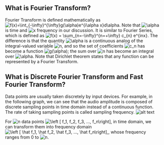 ## What is Fourier Transform?
Fourier Transform is defined mathematically as <img src="https://latex.codecogs.com/svg.image?f(x)=\int_{-\infty}^{\infty}g(\alpha)e^{i\alpha&space;x}d\alpha" title="f(x)=\int_{-\infty}^{\infty}g(\alpha)e^{i\alpha x}d\alpha" />. Note that <img src="https://latex.codecogs.com/svg.image?\alpha" title="\alpha" /> is time and <img src="https://latex.codecogs.com/svg.image?x" title="x" /> frequency in our discussion. It is similar to Fourier Series, which is defined as <img src="https://latex.codecogs.com/svg.image?f(x)&space;=&space;\sum_{n=-\infty}^{n=&plus;\infty}&space;c_{n}&space;e^{inx}" title="f(x) = \sum_{n=-\infty}^{n=+\infty} c_{n} e^{inx}" />. The difference is that the quantity <img src="https://latex.codecogs.com/svg.image?\alpha" title="\alpha" /> is a continuous analog of the integral-valued variable <img src="https://latex.codecogs.com/svg.image?n" title="n" />, and so the set of coefficients <img src="https://latex.codecogs.com/svg.image?c_n" title="c_n" /> has become a function <img src="https://latex.codecogs.com/svg.image?g(\alpha)" title="g(\alpha)" />; the sum over <img src="https://latex.codecogs.com/svg.image?n" title="n" /> has become an integral over <img src="https://latex.codecogs.com/svg.image?\alpha" title="\alpha" />. Note that Dirichlet theorem states that any function can be represented by a Fourier Transform. 

## What is Discrete Fourier Transform and Fast Fourier Transform?
Data points are usually taken discretely by input devices. For example, in the following graph, we can see that the audio amplitude is composed of discrete sampling points in time domain instead of a continuous function. The rate of taking sampling points is called sampling frequency.
![alt text](http://www.asel.udel.edu/speech/tutorials/instrument/resol.gif)

For <img src="https://latex.codecogs.com/svg.image?n" title="n" /> data points <img src="https://latex.codecogs.com/svg.image?\left&space;[&space;f_1,&space;f_2,&space;f_3,&space;...,&space;f_n\right],&space;" title="\left [ f_1, f_2, f_3, ..., f_n\right], " /> in time domain, we can transform them into frequency domain <img src="https://latex.codecogs.com/svg.image?\left&space;[&space;\hat&space;f_1,&space;\hat&space;f_2,&space;\hat&space;f_3,&space;...,&space;\hat&space;f_n\right],&space;" title="\left [ \hat f_1, \hat f_2, \hat f_3, ..., \hat f_n\right], " />, whose frequency ranges from 0 to <img src="https://latex.codecogs.com/svg.image?n" title="n" />.




